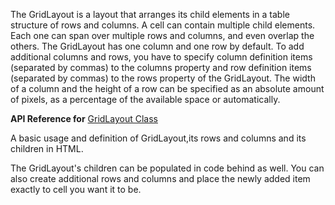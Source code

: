 The GridLayout is a layout that arranges its child elements in a table structure of rows and columns. A cell can contain multiple child elements. Each one can span over multiple rows and columns, and even overlap the others. The GridLayout has one column and one row by default. To add additional columns and rows, you have to specify column definition items (separated by commas) to the columns property and row definition items (separated by commas) to the rows property of the GridLayout. The width of a column and the height of a row can be specified as an absolute amount of pixels, as a percentage of the available space or automatically.

**API Reference for** [GridLayout Class](http://docs.nativescript.org/api-reference/modules/_ui_layouts_grid_layout_.html)

A basic usage and definition of GridLayout,its rows and columns and its children in HTML.
<snippet id='grid-layout-html'/>

The GridLayout's children can be populated in code behind as well. You can also create additional rows and columns and place the newly added item exactly to cell you want it to be.
<snippet id='grid-layout-code'/>